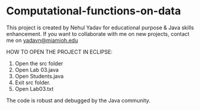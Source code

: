 # Computational-functions-on-data

This project is created by Nehul Yadav for educational purpose & Java skills enhancement. If you want to collaborate with
me on new projects, contact me on yadavn@miamioh.edu

HOW TO OPEN THE PROJECT IN ECLIPSE:

1. Open the src folder
2. Open Lab 03.java
3. Open Students.java
4. Exit src folder.
5. Open Lab03.txt

The code is robust and debugged by the Java community. 


